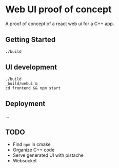 # Web UI proof of concept

A proof of concept of a react web ui for a C++ app.

## Getting Started

    ./build


## UI development

    ./build
    _build/webui &
    cd frontend && npm start

## Deployment

...

## TODO

- Find `npm` in cmake
- Organize C++ code
- Serve generated UI with pistache
- Websocket

